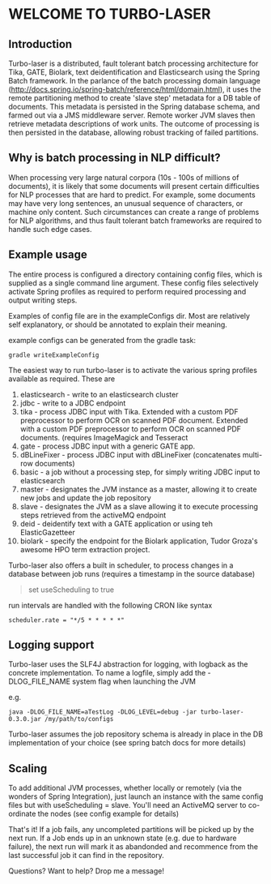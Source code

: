 # **WELCOME TO TURBO-LASER**


## Introduction

Turbo-laser is a distributed, fault tolerant batch processing architecture for Tika, GATE, Biolark, text deidentification and Elasticsearch using the Spring Batch framework. In the parlance of the batch processing domain language (http://docs.spring.io/spring-batch/reference/html/domain.html), it uses the remote partitioning method to create 'slave step' metadata for a DB table of documents. This metadata is persisted in the Spring database schema, and farmed out via a JMS middleware server. Remote worker JVM slaves then retrieve metadata descriptions of work units. The outcome of processing is then persisted in the database, allowing robust tracking of failed partitions.

## Why is batch processing in NLP difficult?

When processing very large natural corpora (10s - 100s of millions of documents), it is likely that some documents will present certain difficulties for NLP processes that are hard to predict. For example, some documents may have very long sentences, an unusual sequence of characters, or machine only content. Such circumstances can create a range of problems for NLP algorithms, and thus fault tolerant batch frameworks are required to handle such edge cases.

## Example usage

The entire process is configured a directory containing config files, which is supplied as a single command line argument. These config files selectively activate Spring profiles as required to perform required processing and output writing steps.

Examples of config file are in the exampleConfigs dir. Most are relatively self explanatory, or should be annotated to explain their meaning.


example configs can be generated from the gradle task:

```
gradle writeExampleConfig
```

The easiest way to run turbo-laser is to activate the various spring profiles available as required. These are

1. elasticsearch - write to an elasticsearch cluster
2. jdbc - write to a JDBC endpoint
3. tika - process JDBC input with Tika. Extended with a custom PDF preprocessor to perform OCR on scanned PDF document. Extended with a custom PDF preprocessor to perform OCR on scanned PDF documents. (requires ImageMagick and Tesseract
4. gate - process JDBC input with a generic GATE app.
5. dBLineFixer - process JDBC input with dBLineFixer (concatenates multi-row documents)
6. basic - a job without a processing step, for simply writing JDBC input to elasticsearch
7. master - designates the JVM instance as a master, allowing it to create new jobs and update the job repository
8. slave - designates the JVM as a slave allowing it to execute processing steps retrieved from the activeMQ endpoint
9. deid - deidentify text with a GATE application or using teh ElasticGazetteer
10. biolark - specify the endpoint for the Biolark application, Tudor Groza's awesome HPO term extraction project.


Turbo-laser also offers a built in scheduler, to process changes in a database between job runs (requires a timestamp in the source database)

> set useScheduling to true

run intervals are handled with the following CRON like syntax
```
scheduler.rate = "*/5 * * * * *"
```


## Logging support

Turbo-laser uses the SLF4J abstraction for logging, with logback as the concrete implementation. To name a logfile, simply add the -DLOG_FILE_NAME system flag when launching the JVM

e.g.


```
java -DLOG_FILE_NAME=aTestLog -DLOG_LEVEL=debug -jar turbo-laser-0.3.0.jar /my/path/to/configs
```


Turbo-laser assumes the job repository schema is already in place in the DB implementation of your choice (see spring batch docs for more details)


## Scaling

To add additional JVM processes, whether locally or remotely (via the wonders of Spring Integration), just launch an instance with the same config files but with useScheduling = slave. You'll need an ActiveMQ server to co-ordinate the nodes (see config example for details)

That's it! If a job fails, any uncompleted partitions will be picked up by the next run. If a Job ends up in an unknown state (e.g. due to hardware failure), the next run will mark it as abandonded and recommence from the last successful job it can find in the repository.

Questions? Want to help? Drop me a message!
